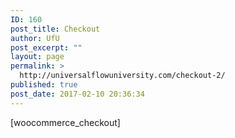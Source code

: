 ```yaml
---
ID: 160
post_title: Checkout
author: UfU
post_excerpt: ""
layout: page
permalink: >
  http://universalflowuniversity.com/checkout-2/
published: true
post_date: 2017-02-10 20:36:34
---
```

[woocommerce_checkout]